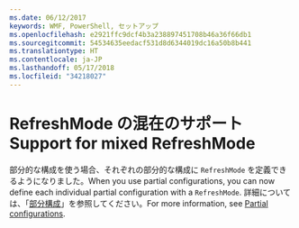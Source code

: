 ```yaml
---
ms.date: 06/12/2017
keywords: WMF, PowerShell, セットアップ
ms.openlocfilehash: e2921ffc9dcf4b3a238897451708b46a36f66db1
ms.sourcegitcommit: 54534635eedacf531d8d6344019dc16a50b8b441
ms.translationtype: HT
ms.contentlocale: ja-JP
ms.lasthandoff: 05/17/2018
ms.locfileid: "34218027"
---
```

# <a name="support-for-mixed-refreshmode"></a><span data-ttu-id="4bed0-102">RefreshMode の混在のサポート</span><span class="sxs-lookup"><span data-stu-id="4bed0-102">Support for mixed RefreshMode</span></span>

<span data-ttu-id="4bed0-103">部分的な構成を使う場合、それぞれの部分的な構成に `RefreshMode` を定義できるようになりました。</span><span class="sxs-lookup"><span data-stu-id="4bed0-103">When you use partial configurations, you can now define each individual partial configuration with a `RefreshMode`.</span></span>
<span data-ttu-id="4bed0-104">詳細については、「[部分構成](https://msdn.microsoft.com/powershell/dsc/partialconfigs)」を参照してください。</span><span class="sxs-lookup"><span data-stu-id="4bed0-104">For more information, see [Partial configurations](https://msdn.microsoft.com/powershell/dsc/partialconfigs).</span></span>
